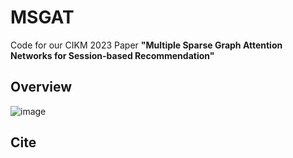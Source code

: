 # MSGAT
Code for our CIKM 2023 Paper **"Multiple Sparse Graph Attention Networks for Session-based Recommendation"**


## Overview
![image](https://github.com/QEpiphany/MSGAT/assets/133072736/c1006fe2-32bc-412a-a95a-0deb745cd1ab)


## Cite
